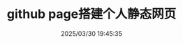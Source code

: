 ---
date: 2025/03/30 19:45:35 
config: {
    top: false,
    dir: true,
    tag: ['info'],
    valine: true,
}
title: github page搭建个人静态网页
---